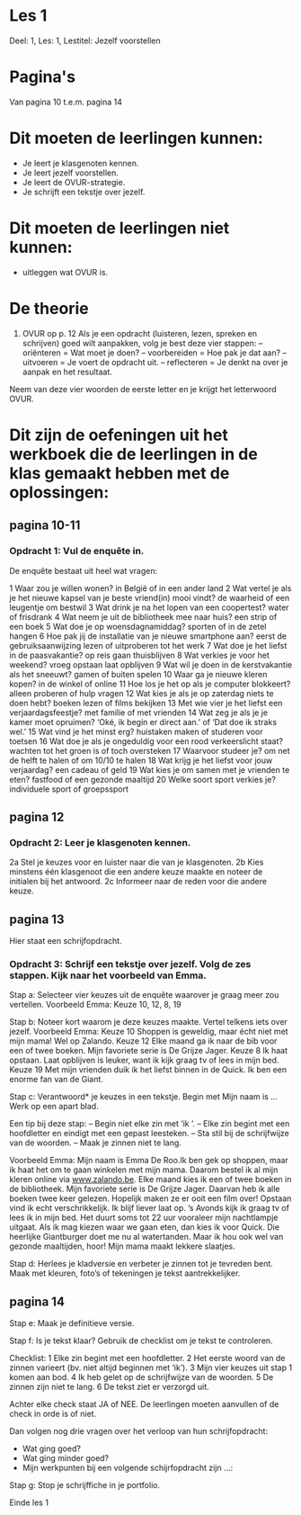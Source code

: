 # Les 1
Deel: 1, Les: 1, Lestitel: Jezelf voorstellen

# Pagina's
Van pagina 10 t.e.m. pagina 14

# Dit moeten de leerlingen kunnen:
- Je leert je klasgenoten kennen.
- Je leert jezelf voorstellen.
- Je leert de OVUR-strategie.
- Je schrijft een tekstje over jezelf.

# Dit moeten de leerlingen niet kunnen:
- uitleggen wat OVUR is.

# De theorie
1. OVUR op p. 12
Als je een opdracht (luisteren, lezen, spreken en schrijven) goed wilt aanpakken, volg je best deze vier stappen:
– oriënteren = Wat moet je doen?
– voorbereiden = Hoe pak je dat aan?
– uitvoeren = Je voert de opdracht uit.
– reflecteren = Je denkt na over je aanpak en het resultaat.

Neem van deze vier woorden de eerste letter en je krijgt het letterwoord OVUR.
 
# Dit zijn de oefeningen uit het werkboek die de leerlingen in de klas gemaakt hebben met de oplossingen:

## pagina 10-11

### Opdracht 1: Vul de enquête in.

De enquête bestaat uit heel wat vragen:

1 Waar zou je willen wonen? in België of in een ander land
2 Wat vertel je als je het nieuwe kapsel van je beste vriend(in) mooi vindt? de waarheid of een leugentje om bestwil
3 Wat drink je na het lopen van een coopertest? water of frisdrank
4 Wat neem je uit de bibliotheek mee naar huis?    een  strip  of  een  boek
5 Wat doe je op woensdagnamiddag?    sporten  of  in de zetel hangen
6 Hoe pak jij de installatie van je nieuwe smartphone aan? eerst de gebruiksaanwijzing lezen of   uitproberen tot het werk
7 Wat doe je het liefst in de paasvakantie?    op reis gaan    thuisblijven
8 Wat verkies je voor het weekend?    vroeg  opstaan    laat  opblijven
9 Wat wil je doen in de kerstvakantie als het sneeuwt?    gamen   of buiten  spelen
10 Waar ga je nieuwe kleren kopen?    in de winkel  of  online
11 Hoe los je het op als je computer blokkeert?    alleen  proberen  of  hulp  vragen
12 Wat kies je als je op zaterdag niets te doen hebt?    boeken  lezen  of  films  bekijken
13 Met wie vier je het liefst een verjaardagsfeestje?    met  familie  of  met  vrienden
14 Wat zeg je als je je kamer moet opruimen?    ‘Oké, ik begin er direct aan.’  of  ‘Dat doe ik straks wel.’
15 Wat vind je het minst erg?    huistaken  maken  of  studeren voor toetsen
16 Wat doe je als je ongeduldig voor een rood verkeerslicht staat?    wachten tot het groen is   of toch  oversteken
17 Waarvoor studeer je?    om net de helft te halen  of  om 10/10 te halen
18 Wat krijg je het liefst voor jouw verjaardag?    een  cadeau  of  geld
19 Wat kies je om samen met je vrienden te eten?    fastfood  of  een gezonde maaltijd
20 Welke soort sport verkies je?    individuele  sport  of  groepssport

## pagina 12

### Opdracht 2: Leer je klasgenoten kennen.
2a Stel je keuzes voor en luister naar die van je klasgenoten.
2b Kies minstens één klasgenoot die een andere keuze maakte en noteer de initialen bij het antwoord.
2c Informeer naar de reden voor die andere keuze.

## pagina 13

Hier staat een schrijfopdracht.

### Opdracht 3: Schrijf een tekstje over jezelf. Volg de zes stappen. Kijk naar het voorbeeld van Emma.
Stap a: Selecteer vier keuzes uit de enquête waarover je graag meer zou vertellen.
Voorbeeld Emma: Keuze 10, 12, 8, 19

Stap b: Noteer kort waarom je deze keuzes maakte. Vertel telkens iets over jezelf.
Voorbeeld Emma:
Keuze 10 Shoppen is geweldig, maar écht niet met mijn mama! Wel op Zalando.
Keuze 12 Elke maand ga ik naar de bib voor een of twee boeken. Mijn favoriete serie is De Grijze Jager.
Keuze 8 Ik haat opstaan. Laat opblijven is leuker, want ik kijk graag tv of lees in mijn bed.
Keuze 19 Met mijn vrienden duik ik het liefst binnen in de Quick. Ik ben een enorme fan van de Giant.
 
Stap c: Verantwoord* je keuzes in een tekstje. Begin met Mijn naam is ... Werk op een apart blad.

Een tip bij deze stap:
– Begin niet  elke zin met ‘ik ’.
– Elke zin begint met een hoofdletter en eindigt met een gepast leesteken.
– Sta stil bij de schrijfwijze van de woorden.
– Maak je zinnen niet te lang.

Voorbeeld Emma:
Mijn naam is Emma De Roo.Ik ben gek op shoppen, maar ik haat het om te gaan winkelen met mijn mama. Daarom bestel ik al mijn kleren online via www.zalando.be.  Elke maand kies ik een of twee boeken in de bibliotheek. Mijn favoriete serie is De Grijze Jager. Daarvan heb ik alle boeken twee keer gelezen. Hopelijk maken ze er ooit een film over! Opstaan vind ik echt verschrikkelijk. Ik blijf liever laat op. ’s Avonds kijk ik graag tv of lees ik in mijn bed. Het duurt soms tot 22 uur vooraleer mijn nachtlampje uitgaat. Als ik mag kiezen waar we gaan eten, dan kies ik voor Quick. Die heerlijke Giantburger doet me nu al watertanden. Maar ik hou ook wel van gezonde maaltijden, hoor! Mijn mama maakt lekkere slaatjes.

Stap d: Herlees je kladversie en verbeter je zinnen tot je tevreden bent. Maak met kleuren, foto’s of tekeningen je tekst aantrekkelijker.

## pagina 14
Stap e: Maak je definitieve versie.

Stap f: Is je tekst klaar? Gebruik de checklist om je tekst te controleren.

Checklist:
1 Elke zin begint met een hoofdletter.
2 Het eerste woord van de zinnen varieert (bv. niet altijd beginnen  met ‘ik’).
3 Mijn vier keuzes uit stap 1 komen aan bod.
4 Ik heb gelet op de schrijfwijze van de woorden.
5 De zinnen zijn niet te lang.
6 De tekst ziet er verzorgd uit.
 
Achter elke check staat JA of NEE. De leerlingen moeten aanvullen of de check in orde is of niet.

Dan volgen nog drie vragen over het verloop van hun schrijfopdracht:
- Wat ging goed?
- Wat ging minder goed?
- Mijn werkpunten bij een volgende schijrfopdracht zijn ...:

Stap g: Stop je schrijffiche in je portfolio.

Einde les 1

